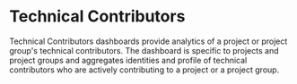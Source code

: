 # Technical Contributors

Technical Contributors dashboards provide analytics of a project or project group's technical contributors. The dashboard is specific to projects and project groups and aggregates identities and profile of technical contributors who are actively contributing to a project or a project group.
